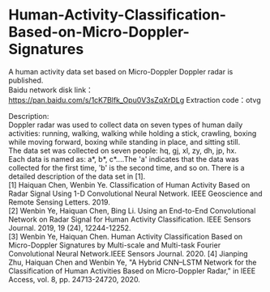 # Human-Activity-Classification-Based-on-Micro-Doppler-Signatures

A human activity data set based on Micro-Doppler Doppler radar is published.  
Baidu network disk link：https://pan.baidu.com/s/1cK7Blfk_Opu0V3sZqXrDLg Extraction code：otvg  

Description:  
Doppler radar was used to collect data on seven types of human daily activities: running, walking, walking while holding a stick, crawling, boxing while moving forward, boxing while standing in place, and sitting still.  
The data set was collected on seven people: hq, gj, xl, zy, dh, jp, hx.  
Each data is named as: a*, b*, c*....The 'a' indicates that the data was collected for the first time, 'b' is the second time, and so on.  There is a detailed description of the data set in [1].  
[1] Haiquan Chen, Wenbin Ye. Classification of Human Activity Based on Radar Signal Using 1-D Convolutional Neural Network. IEEE Geoscience and Remote Sensing Letters. 2019.  
[2] Wenbin Ye, Haiquan Chen, Bing Li. Using an End-to-End Convolutional Network on Radar Signal for Human Activity Classification. IEEE Sensors Journal. 2019, 19 (24), 12244-12252.  
[3] Wenbin Ye, Haiquan Chen. Human Activity Classification Based on Micro-Doppler Signatures by Multi-scale and Multi-task Fourier Convolutional Neural Network.IEEE Sensors Journal. 2020.
[4] Jianping Zhu, Haiquan Chen and Wenbin Ye, "A Hybrid CNN–LSTM Network for the Classification of Human Activities Based on Micro-Doppler Radar," in IEEE Access, vol. 8, pp. 24713-24720, 2020.
